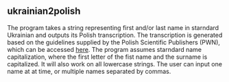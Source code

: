 ## ukrainian2polish

The program takes a string representing first and/or last name in starndard Ukrainian and outputs its Polish transcription.
The transcription is generated based on the guidelines supplied by the Polish Scientific Publishers (PWN), which can be accessed [here](https://sjp.pwn.pl/zasady/Transliteracja-i-transkrypcja-wspolczesnego-alfabetu-ukrainskiego;629710.html).
The program assumes starndard name capitalization, where the first letter of the fist name and the surname is capitalized.
It will also work on all lowercase strings.  The user can input one name at at time, or multiple names separated by commas.
